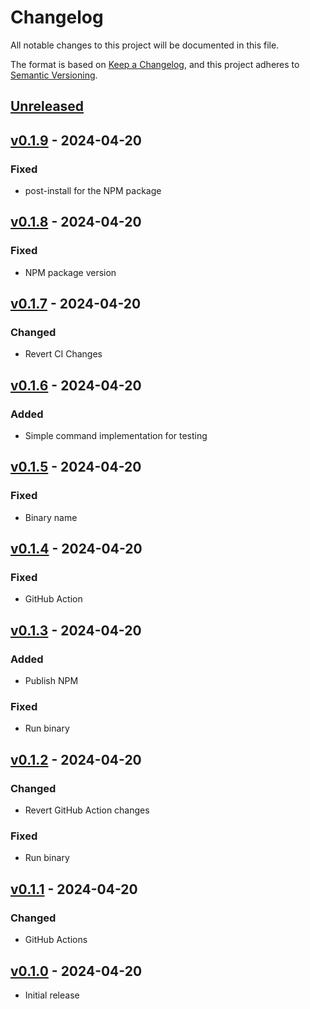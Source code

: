 # Changelog
All notable changes to this project will be documented in this file.

The format is based on [Keep a Changelog](https://keepachangelog.com/en/1.0.0/),
and this project adheres to [Semantic Versioning](https://semver.org/spec/v2.0.0.html).

## [Unreleased]

## [v0.1.9] - 2024-04-20
### Fixed
- post-install for the NPM package

## [v0.1.8] - 2024-04-20
### Fixed
- NPM package version

## [v0.1.7] - 2024-04-20
### Changed
- Revert CI Changes

## [v0.1.6] - 2024-04-20
### Added
- Simple command implementation for testing

## [v0.1.5] - 2024-04-20
### Fixed
- Binary name

## [v0.1.4] - 2024-04-20
### Fixed
- GitHub Action

## [v0.1.3] - 2024-04-20
### Added
- Publish NPM

### Fixed
- Run binary

## [v0.1.2] - 2024-04-20
### Changed
- Revert GitHub Action changes

### Fixed
- Run binary

## [v0.1.1] - 2024-04-20
### Changed
- GitHub Actions

## [v0.1.0] - 2024-04-20
- Initial release

[Unreleased]: https://github.com/napalmpapalam/rlx/compare/rust_v0.1.9...HEAD
[v0.1.9]: https://github.com/napalmpapalam/rlx/compare/rust_v0.1.8...rust_v0.1.9
[v0.1.8]: https://github.com/napalmpapalam/rlx/compare/rust_v0.1.7...rust_v0.1.8
[v0.1.7]: https://github.com/napalmpapalam/rlx/compare/v0.1.6...rust_v0.1.7
[v0.1.6]: https://github.com/napalmpapalam/rlx/compare/rust_v0.1.5...v0.1.6
[v0.1.5]: https://github.com/napalmpapalam/rlx/compare/rust_v0.1.4...rust_v0.1.5
[v0.1.4]: https://github.com/napalmpapalam/rlx/compare/rust_v0.1.3...rust_v0.1.4
[v0.1.3]: https://github.com/napalmpapalam/rlx/compare/rust_v0.1.2...rust_v0.1.3
[v0.1.2]: https://github.com/napalmpapalam/rlx/compare/rust_v0.1.1...rust_v0.1.2
[v0.1.1]: https://github.com/napalmpapalam/rlx/compare/rust_v0.1.0...rust_v0.1.1
[v0.1.0]: https://github.com/napalmpapalam/rlx/releases/tag/rust_v0.1.0
